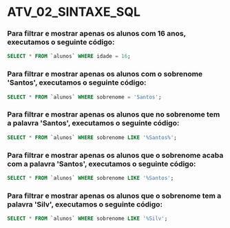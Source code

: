 # ATV_02_SINTAXE_SQL

### Para filtrar e mostrar apenas os alunos com 16 anos, executamos o seguinte código:
```sql
SELECT * FROM `alunos` WHERE idade = 16; 
```

### Para filtrar e mostrar apenas os alunos com o sobrenome 'Santos', executamos o seguinte código:
```sql
SELECT * FROM `alunos` WHERE sobrenome = 'Santos'; 
```

### Para filtrar e mostrar apenas os alunos que no sobrenome tem a palavra 'Santos', executamos o seguinte código:
```sql
SELECT * FROM `alunos` WHERE sobrenome LIKE '%Santos%'; 
```

### Para filtrar e mostrar apenas os alunos que o sobrenome acaba com a palavra 'Santos', executamos o seguinte código:
```sql
SELECT * FROM `alunos` WHERE sobrenome LIKE '%Santos'; 
```

### Para filtrar e mostrar apenas os alunos que o sobrenome tem a palavra 'Silv', executamos o seguinte código:
```sql
SELECT * FROM `alunos` WHERE sobrenome LIKE '%Silv'; 
```

